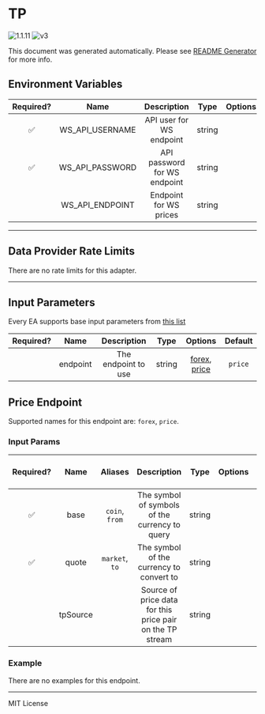 # TP

![1.1.11](https://img.shields.io/github/package-json/v/smartcontractkit/external-adapters-js?filename=packages/sources/tp/package.json) ![v3](https://img.shields.io/badge/framework%20version-v3-blueviolet)

This document was generated automatically. Please see [README Generator](../../scripts#readme-generator) for more info.

## Environment Variables

| Required? |      Name       |         Description          |  Type  | Options |                           Default                           |
| :-------: | :-------------: | :--------------------------: | :----: | :-----: | :---------------------------------------------------------: |
|    ✅     | WS_API_USERNAME |   API user for WS endpoint   | string |         |                                                             |
|    ✅     | WS_API_PASSWORD | API password for WS endpoint | string |         |                                                             |
|           | WS_API_ENDPOINT |    Endpoint for WS prices    | string |         | `ws://json.mktdata.portal.apac.parametasolutions.com:12000` |

---

## Data Provider Rate Limits

There are no rate limits for this adapter.

---

## Input Parameters

Every EA supports base input parameters from [this list](https://github.com/smartcontractkit/ea-framework-js/blob/main/src/config/index.ts)

| Required? |   Name   |     Description     |  Type  |                      Options                       | Default |
| :-------: | :------: | :-----------------: | :----: | :------------------------------------------------: | :-----: |
|           | endpoint | The endpoint to use | string | [forex](#price-endpoint), [price](#price-endpoint) | `price` |

## Price Endpoint

Supported names for this endpoint are: `forex`, `price`.

### Input Params

| Required? |   Name   |    Aliases     |                        Description                        |  Type  | Options | Default | Depends On | Not Valid With |
| :-------: | :------: | :------------: | :-------------------------------------------------------: | :----: | :-----: | :-----: | :--------: | :------------: |
|    ✅     |   base   | `coin`, `from` |      The symbol of symbols of the currency to query       | string |         |         |            |                |
|    ✅     |  quote   | `market`, `to` |         The symbol of the currency to convert to          | string |         |         |            |                |
|           | tpSource |                | Source of price data for this price pair on the TP stream | string |         |  `GBL`  |            |                |

### Example

There are no examples for this endpoint.

---

MIT License
